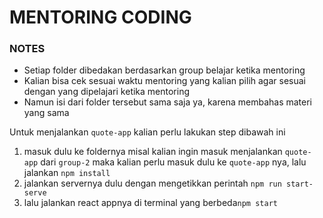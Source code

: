 # MENTORING CODING

### NOTES

- Setiap folder dibedakan berdasarkan group belajar ketika mentoring
- Kalian bisa cek sesuai waktu mentoring yang kalian pilih agar sesuai dengan yang dipelajari ketika mentoring
- Namun isi dari folder tersebut sama saja ya, karena membahas materi yang sama

Untuk menjalankan `quote-app` kalian perlu lakukan step dibawah ini

1. masuk dulu ke foldernya misal kalian ingin masuk menjalankan `quote-app` dari `group-2` maka kalian perlu masuk dulu ke `quote-app` nya, lalu jalankan `npm install`
2. jalankan servernya dulu dengan mengetikkan perintah `npm run start-serve`
3. lalu jalankan react appnya di terminal yang berbeda`npm start`
